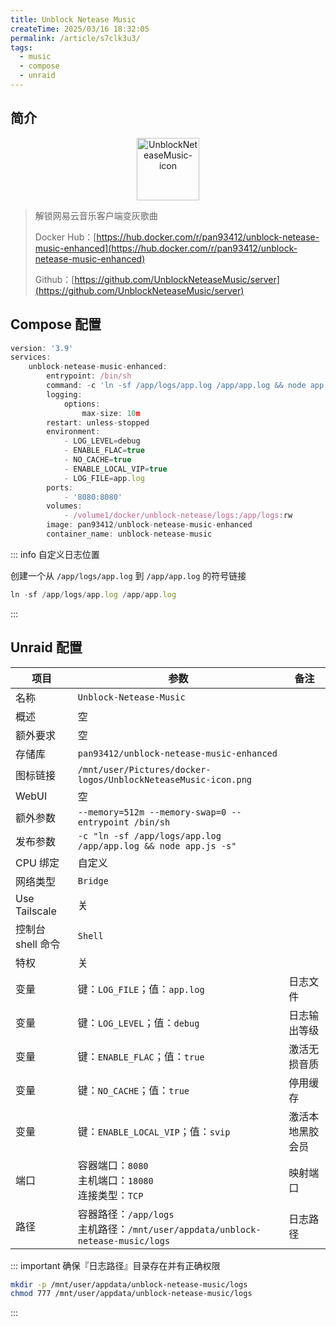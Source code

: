 ```yaml
---
title: Unblock Netease Music
createTime: 2025/03/16 18:32:05
permalink: /article/s7clk3u3/
tags:
  - music
  - compose
  - unraid
---
```


## 简介

<div style="text-align: center;">
  <img src="/images/b-software-docker-1.unblock-netease-music/UnblockNeteaseMusic-icon.png" 
       alt="UnblockNeteaseMusic-icon" 
       style="height: 100px; width: auto; max-width: 100%; object-fit: contain;">
</div>

> 解锁网易云音乐客户端变灰歌曲
>
> Docker Hub：[https://hub.docker.com/r/pan93412/unblock-netease-music-enhanced](https://hub.docker.com/r/pan93412/unblock-netease-music-enhanced)
>
> Github：[https://github.com/UnblockNeteaseMusic/server](https://github.com/UnblockNeteaseMusic/server)

## Compose 配置

```js
version: '3.9'
services:
    unblock-netease-music-enhanced:
        entrypoint: /bin/sh
        command: -c 'ln -sf /app/logs/app.log /app/app.log && node app.js -s'
        logging:
            options:
                max-size: 10m
        restart: unless-stopped
        environment:
            - LOG_LEVEL=debug
            - ENABLE_FLAC=true
            - NO_CACHE=true
            - ENABLE_LOCAL_VIP=true
            - LOG_FILE=app.log
        ports:
            - '8080:8080'
        volumes:
            - /volume1/docker/unblock-netease/logs:/app/logs:rw
        image: pan93412/unblock-netease-music-enhanced
        container_name: unblock-netease-music
```

::: info 自定义日志位置

创建一个从 `/app/logs/app.log` 到 `/app/app.log` 的符号链接

```js
ln -sf /app/logs/app.log /app/app.log
```

:::

## Unraid 配置

| 项目              | 参数                                                         | 备注             |
| ----------------- | ------------------------------------------------------------ | ---------------- |
| 名称              | `Unblock-Netease-Music`                                      |                  |
| 概述              | 空                                                           |                  |
| 额外要求          | 空                                                           |                  |
| 存储库            | `pan93412/unblock-netease-music-enhanced`                    |                  |
| 图标链接          | `/mnt/user/Pictures/docker-logos/UnblockNeteaseMusic-icon.png` |                  |
| WebUI             | 空                                                           |                  |
| 额外参数          | `--memory=512m --memory-swap=0 --entrypoint /bin/sh`         |                  |
| 发布参数          | `-c "ln -sf /app/logs/app.log /app/app.log && node app.js -s"` |                  |
| CPU 绑定          | 自定义                                                       |                  |
| 网络类型          | `Bridge`                                                     |                  |
| Use Tailscale     | 关                                                           |                  |
| 控制台 shell 命令 | `Shell`                                                      |                  |
| 特权              | 关                                                           |                  |
| 变量              | 键：`LOG_FILE`；值：`app.log`                                | 日志文件         |
| 变量              | 键：`LOG_LEVEL`；值：`debug`                                 | 日志输出等级     |
| 变量              | 键：`ENABLE_FLAC`；值：`true`                                | 激活无损音质     |
| 变量              | 键：`NO_CACHE`；值：`true`                                   | 停用缓存         |
| 变量              | 键：`ENABLE_LOCAL_VIP`；值：`svip`                           | 激活本地黑胶会员 |
| 端口              | 容器端口：`8080`<br />主机端口：`18080`<br />连接类型：`TCP` | 映射端口         |
| 路径              | 容器路径：`/app/logs`<br />主机路径：`/mnt/user/appdata/unblock-netease-music/logs` | 日志路径         |

::: important 确保『日志路径』目录存在并有正确权限

```bash
mkdir -p /mnt/user/appdata/unblock-netease-music/logs
chmod 777 /mnt/user/appdata/unblock-netease-music/logs
```

:::
